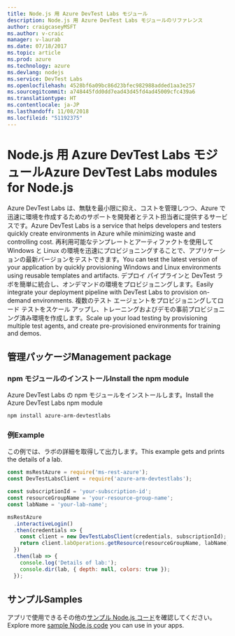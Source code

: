 ```yaml
---
title: Node.js 用 Azure DevTest Labs モジュール
description: Node.js 用 Azure DevTest Labs モジュールのリファレンス
author: craigcaseyMSFT
ms.author: v-craic
manager: v-laurab
ms.date: 07/18/2017
ms.topic: article
ms.prod: azure
ms.technology: azure
ms.devlang: nodejs
ms.service: DevTest Labs
ms.openlocfilehash: 4528bf6a09bc86d23bfec982988added1aa3e257
ms.sourcegitcommit: a748445fdd0dd7ead43d45fd4ad45009cfc439a6
ms.translationtype: HT
ms.contentlocale: ja-JP
ms.lasthandoff: 11/08/2018
ms.locfileid: "51192375"
---
```

# <a name="azure-devtest-labs-modules-for-nodejs"></a><span data-ttu-id="c22ed-103">Node.js 用 Azure DevTest Labs モジュール</span><span class="sxs-lookup"><span data-stu-id="c22ed-103">Azure DevTest Labs modules for Node.js</span></span>

<span data-ttu-id="c22ed-104">Azure DevTest Labs は、無駄を最小限に抑え、コストを管理しつつ、Azure で迅速に環境を作成するためのサポートを開発者とテスト担当者に提供するサービスです。</span><span class="sxs-lookup"><span data-stu-id="c22ed-104">Azure DevTest Labs is a service that helps developers and testers quickly create environments in Azure while minimizing waste and controlling cost.</span></span> <span data-ttu-id="c22ed-105">再利用可能なテンプレートとアーティファクトを使用して Windows と Linux の環境を迅速にプロビジョニングすることで、アプリケーションの最新バージョンをテストできます。</span><span class="sxs-lookup"><span data-stu-id="c22ed-105">You can test the latest version of your application by quickly provisioning Windows and Linux environments using reusable templates and artifacts.</span></span> <span data-ttu-id="c22ed-106">デプロイ パイプラインと DevTest ラボを簡単に統合し、オンデマンドの環境をプロビジョニングします。</span><span class="sxs-lookup"><span data-stu-id="c22ed-106">Easily integrate your deployment pipeline with DevTest Labs to provision on-demand environments.</span></span> <span data-ttu-id="c22ed-107">複数のテスト エージェントをプロビジョニングしてロード テストをスケール アップし、トレーニングおよびデモの事前プロビジョニング済み環境を作成します。</span><span class="sxs-lookup"><span data-stu-id="c22ed-107">Scale up your load testing by provisioning multiple test agents, and create pre-provisioned environments for training and demos.</span></span>

## <a name="management-package"></a><span data-ttu-id="c22ed-108">管理パッケージ</span><span class="sxs-lookup"><span data-stu-id="c22ed-108">Management package</span></span>

### <a name="install-the-npm-module"></a><span data-ttu-id="c22ed-109">npm モジュールのインストール</span><span class="sxs-lookup"><span data-stu-id="c22ed-109">Install the npm module</span></span>

<span data-ttu-id="c22ed-110">Azure DevTest Labs の npm モジュールをインストールします。</span><span class="sxs-lookup"><span data-stu-id="c22ed-110">Install the Azure DevTest Labs npm module</span></span>

```bash
npm install azure-arm-devtestlabs
```

### <a name="example"></a><span data-ttu-id="c22ed-111">例</span><span class="sxs-lookup"><span data-stu-id="c22ed-111">Example</span></span>

<span data-ttu-id="c22ed-112">この例では、ラボの詳細を取得して出力します。</span><span class="sxs-lookup"><span data-stu-id="c22ed-112">This example gets and prints the details of a lab.</span></span>

```javascript
const msRestAzure = require('ms-rest-azure');
const DevTestLabsClient = require('azure-arm-devtestlabs');

const subscriptionId = 'your-subscription-id';
const resourceGroupName = 'your-resource-group-name';
const labName = 'your-lab-name';

msRestAzure
  .interactiveLogin()
  .then(credentials => {
    const client = new DevTestLabsClient(credentials, subscriptionId);
    return client.labOperations.getResource(resourceGroupName, labName);
  })
  .then(lab => {
    console.log('Details of lab:');
    console.dir(lab, { depth: null, colors: true });
  });
```

## <a name="samples"></a><span data-ttu-id="c22ed-113">サンプル</span><span class="sxs-lookup"><span data-stu-id="c22ed-113">Samples</span></span>

<span data-ttu-id="c22ed-114">アプリで使用できるその他の[サンプル Node.js コード](https://azure.microsoft.com/resources/samples/?platform=nodejs)を確認してください。</span><span class="sxs-lookup"><span data-stu-id="c22ed-114">Explore more [sample Node.js code](https://azure.microsoft.com/resources/samples/?platform=nodejs) you can use in your apps.</span></span>
